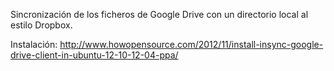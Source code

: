 Sincronización de los ficheros de Google Drive con un directorio local al estilo Dropbox.

Instalación:
http://www.howopensource.com/2012/11/install-insync-google-drive-client-in-ubuntu-12-10-12-04-ppa/
